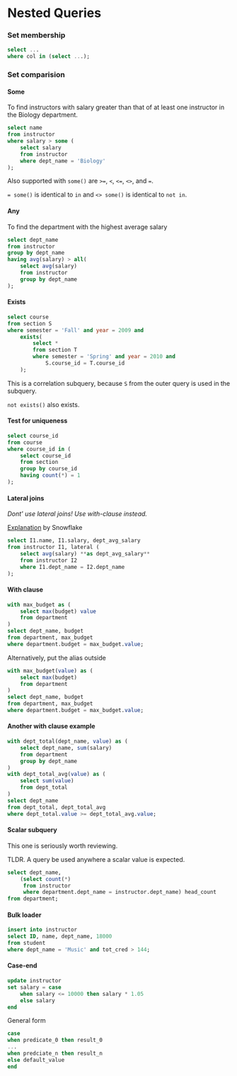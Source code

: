 # Nested Queries

### Set membership

```sql
select ...
where col in (select ...);
```

### Set comparision

#### Some

To find instructors with salary greater than that of at least one instructor in the Biology department.

```sql
select name
from instructor
where salary > some (
    select salary
    from instructor
    where dept_name = 'Biology'
);
```
Also supported with `some()` are `>=`, `<`, `<=`, `<>`, and `=`.

`= some()` is identical to `in` and `<> some()` is identical to `not in`.

#### Any

To find the department with the highest average salary

```sql
select dept_name 
from instructor
group by dept_name
having avg(salary) > all(
    select avg(salary) 
    from instructor
    group by dept_name
);
```

#### Exists

```sql
select course
from section S
where semester = 'Fall' and year = 2009 and
    exists(
        select * 
        from section T
        where semester = 'Spring' and year = 2010 and
            S.course_id = T.course_id
    );
```

This is a correlation subquery, because `S` from the outer query is used in the subquery.

`not exists()` also exists.

#### Test for uniqueness

```sql
select course_id
from course
where course_id in (
    select course_id 
    from section
    group by course_id
    having count(*) = 1
);
```

#### Lateral joins

*Dont' use lateral joins! Use with-clause instead.*

[Explanation](https://docs.snowflake.com/en/sql-reference/constructs/join-lateral) by Snowflake

```sql
select I1.name, I1.salary, dept_avg_salary
from instructor I1, lateral (
    select avg(salary) **as dept_avg_salary**
    from instructor I2
    where I1.dept_name = I2.dept_name
);
```

#### With clause

```sql
with max_budget as (
    select max(budget) value
    from department
) 
select dept_name, budget
from department, max_budget
where department.budget = max_budget.value;
```

Alternatively, put the alias outside

```sql
with max_budget(value) as (
    select max(budget)
    from department
) 
select dept_name, budget
from department, max_budget
where department.budget = max_budget.value;
```

#### Another with clause example

```sql
with dept_total(dept_name, value) as (
    select dept_name, sum(salary)
    from department
    group by dept_name
)
with dept_total_avg(value) as (
    select sum(value)
    from dept_total
)
select dept_name
from dept_total, dept_total_avg
where dept_total.value >= dept_total_avg.value;
```

#### Scalar subquery

This one is seriously worth reviewing.

TLDR. A query be used anywhere a scalar value is expected.

```sql
select dept_name, 
    (select count(*) 
     from instructor 
     where department.dept_name = instructor.dept_name) head_count
from department;
```

#### Bulk loader

```sql
insert into instructor
select ID, name, dept_name, 18000
from student
where dept_name = 'Music' and tot_cred > 144;
```

#### Case-end

```sql
update instructor
set salary = case 
    when salary <= 10000 then salary * 1.05 
    else salary 
end
```

General form

```sql
case
when predicate_0 then result_0
...
when predciate_n then result_n
else default_value
end
```